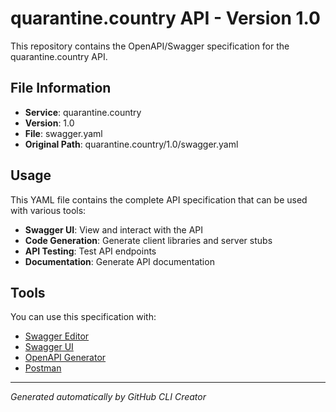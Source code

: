 # quarantine.country API - Version 1.0

This repository contains the OpenAPI/Swagger specification for the quarantine.country API.

## File Information

- **Service**: quarantine.country
- **Version**: 1.0
- **File**: swagger.yaml
- **Original Path**: quarantine.country/1.0/swagger.yaml

## Usage

This YAML file contains the complete API specification that can be used with various tools:

- **Swagger UI**: View and interact with the API
- **Code Generation**: Generate client libraries and server stubs
- **API Testing**: Test API endpoints
- **Documentation**: Generate API documentation

## Tools

You can use this specification with:

- [Swagger Editor](https://editor.swagger.io/)
- [Swagger UI](https://swagger.io/tools/swagger-ui/)
- [OpenAPI Generator](https://openapi-generator.tech/)
- [Postman](https://www.postman.com/)

---

*Generated automatically by GitHub CLI Creator*
